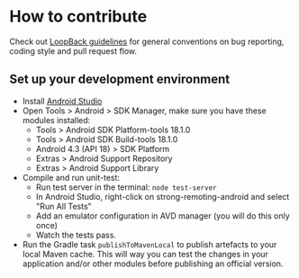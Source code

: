 # How to contribute

Check out
[LoopBack guidelines](https://github.com/strongloop/loopback/wiki/How-To-Contribute)
for general conventions on bug reporting, coding style and pull request flow.

## Set up your development environment

 * Install [Android Studio](http://developer.android.com/sdk/installing/studio.html)
 * Open Tools &gt; Android &gt; SDK Manager, make sure you have these modules
   installed:
   * Tools &gt; Android SDK Platform-tools 18.1.0
   * Tools &gt; Android SDK Build-tools 18.1.0
   * Android 4.3 (API 18) &gt; SDK Platform
   * Extras &gt; Android Support Repository
   * Extras &gt; Android Support Library
 * Compile and run unit-test:
   * Run test server in the terminal: `node test-server`
   * In Android Studio, right-click on strong-remoting-android and 
     select "Run All Tests"
   * Add an emulator configuration in AVD manager (you will do this only once)
   * Watch the tests pass.
 * Run the Gradle task `publishToMavenLocal` to publish artefacts to your
   local Maven cache. This will way you can test the changes in your
   application and/or other modules before publishing an official version.


